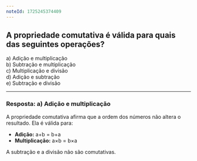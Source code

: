 ```yaml
---
noteId: 1725245374409
---
```

## A propriedade comutativa é válida para quais das seguintes operações?

a) Adição e multiplicação  
b) Subtração e multiplicação  
c) Multiplicação e divisão  
d) Adição e subtração  
e) Subtração e divisão

---

### **Resposta:** a) Adição e multiplicação

A propriedade comutativa afirma que a ordem dos números não altera o resultado. Ela é válida para:

- **Adição:** a+b = b+a
- **Multiplicação:** a×b = b×a

A subtração e a divisão não são comutativas.

